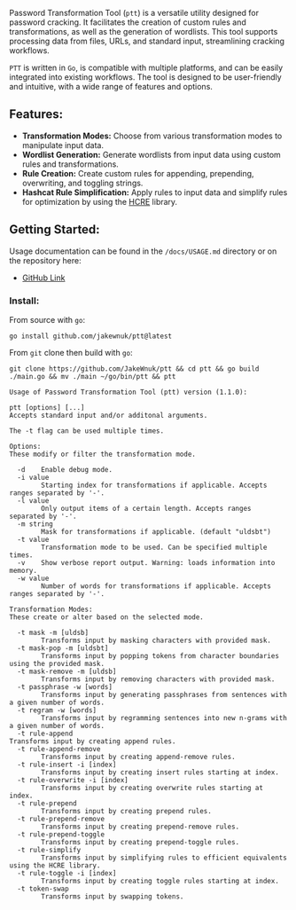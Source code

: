  Password Transformation Tool (`ptt`) is a versatile utility designed for password cracking. It facilitates the creation of custom rules and transformations, as well as the generation of wordlists. This tool supports processing data from files, URLs, and standard input, streamlining cracking workflows.

`PTT` is written in `Go`, is compatible with multiple platforms, and can be easily integrated into existing workflows. The tool is designed to be user-friendly and intuitive, with a wide range of features and options.

## Features:
- **Transformation Modes:** Choose from various transformation modes to
  manipulate input data.
- **Wordlist Generation:** Generate wordlists from input data using custom rules
  and transformations.
- **Rule Creation:** Create custom rules for appending, prepending,
  overwriting, and toggling strings.
- **Hashcat Rule Simplification:** Apply rules to input data and simplify
  rules for optimization by using the [HCRE](https://git.launchpad.net/hcre/tree/README.md) library.

## Getting Started:

Usage documentation can be found in the `/docs/USAGE.md` directory or on the repository here:
- [GitHub Link](https://github.com/JakeWnuk/ptt/tree/main/docs/USAGE.md)

### Install:

From source with `go`:
```
go install github.com/jakewnuk/ptt@latest
```
From `git` clone then build with `go`:
```
git clone https://github.com/JakeWnuk/ptt && cd ptt && go build ./main.go && mv ./main ~/go/bin/ptt && ptt
```

```
Usage of Password Transformation Tool (ptt) version (1.1.0):

ptt [options] [...]
Accepts standard input and/or additonal arguments.

The -t flag can be used multiple times.

Options:
These modify or filter the transformation mode.

  -d    Enable debug mode.
  -i value
        Starting index for transformations if applicable. Accepts ranges separated by '-'.
  -l value
        Only output items of a certain length. Accepts ranges separated by '-'.
  -m string
        Mask for transformations if applicable. (default "uldsbt")
  -t value
        Transformation mode to be used. Can be specified multiple times.
  -v    Show verbose report output. Warning: loads information into memory.
  -w value
        Number of words for transformations if applicable. Accepts ranges separated by '-'.

Transformation Modes:
These create or alter based on the selected mode.

  -t mask -m [uldsb]
        Transforms input by masking characters with provided mask.
  -t mask-pop -m [uldsbt]
        Transforms input by popping tokens from character boundaries using the provided mask.
  -t mask-remove -m [uldsb]
        Transforms input by removing characters with provided mask.
  -t passphrase -w [words]
        Transforms input by generating passphrases from sentences with a given number of words.
  -t regram -w [words]
        Transforms input by regramming sentences into new n-grams with a given number of words.
  -t rule-append                                                                                                                                                                                                                                                                          Transforms input by creating append rules.
  -t rule-append-remove
        Transforms input by creating append-remove rules.
  -t rule-insert -i [index]
        Transforms input by creating insert rules starting at index.
  -t rule-overwrite -i [index]
        Transforms input by creating overwrite rules starting at index.
  -t rule-prepend
        Transforms input by creating prepend rules.
  -t rule-prepend-remove
        Transforms input by creating prepend-remove rules.
  -t rule-prepend-toggle
        Transforms input by creating prepend-toggle rules.
  -t rule-simplify
        Transforms input by simplifying rules to efficient equivalents using the HCRE library.
  -t rule-toggle -i [index]
        Transforms input by creating toggle rules starting at index.
  -t token-swap
        Transforms input by swapping tokens.
```
